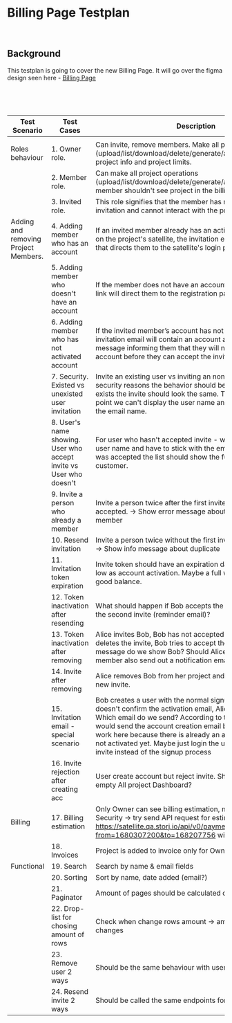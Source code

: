# Billing Page Testplan

&nbsp;

## Background
This testplan is going to cover the new Billing Page. It will go over the figma design seen here - [Billing Page](https://www.figma.com/file/HlmasFJNHxs2lzGerq3WYH/Satellite-GUI-Public?node-id=11080%3A68109)

&nbsp;

&nbsp;

| Test Scenario                        | Test Cases                                                         | Description                                                                                                                                                                                                                                                                                                                                                                                         | Comments |
|--------------------------------------|--------------------------------------------------------------------|-----------------------------------------------------------------------------------------------------------------------------------------------------------------------------------------------------------------------------------------------------------------------------------------------------------------------------------------------------------------------------------------------------|----------|
|                                      |                                                                    |                                                                                                                                                                                                                                                                                                                                                                                                     |          |
| Roles behaviour                      | 1. Owner role.                                                     | Can invite, remove members. Make all project operations (upload/list/download/delete/generate/accesses). Update project info and project limits.                                                                                                                                                                                                                                                    |          |
|                                      | 2. Member role.                                                    | Can make all project operations (upload/list/download/delete/generate/accesses). Project member shouldn't see project in the billing screen                                                                                                                                                                                                                                                         |          |
|                                      | 3. Invited role.                                                   | This role signifies that the member has not accepted their invitation and cannot interact with the project in any way.                                                                                                                                                                                                                                                                              |          |
| Adding and removing Project Members. | 4. Adding member who has an account                                | If an invited member already has an activated user account on the project's satellite, the invitation email will contain a link that directs them to the satellite's login page.                                                                                                                                                                                                                    |          |
|                                      | 5. Adding member who doesn't have an account                       | If the member does not have an account, the invitation email’s link will direct them to the registration page.                                                                                                                                                                                                                                                                                      |          |
|                                      | 6. Adding member who has not activated account                     | If the invited member’s account has not been activated, the invitation email will contain an account activation link and a message informing them that they will need to activate their account before they can accept the invitation.                                                                                                                                                              |          |
|                                      | 7. Security. Existed vs unexisted user invitation                  | Invite an existing user vs inviting an none existing user. For security reasons the behavior should be the same. If a user exists the invite should look the same. That also means at that point we can't display the user name and have to stick with the email name.                                                                                                                              |          |
|                                      | 8. User's name showing. User who accept invite vs User who doesn't | For user who hasn't accepted invite - we can't display the user name and have to stick with the email name. After invite was accepted the list should show the full name of the customer.                                                                                                                                                                                                           |          |
|                                      | 9. Invite a person who already a member                            | Invite a person twice after the first invite was already accepted. -> Show error message about user already a member                                                                                                                                                                                                                                                                                |          |
|                                      | 10. Resend invitation                                              | Invite a person twice without the first invite beeing accepted. -> Show info message about duplicate                                                                                                                                                                                                                                                                                                |          |
|                                      | 11. Invitation token expiration                                    | Invite token should have an expiration date. It should be as low as account activation. Maybe a full week would be a good balance.                                                                                                                                                                                                                                                                  |          |
|                                      | 12. Token inactivation after resending                             | What should happen if Bob accepts the first invite but rejects the second invite (reminder email)?                                                                                                                                                                                                                                                                                                  |          |
|                                      | 13. Token inactivation after removing                              | Alice invites Bob, Bob has not accepted the invite yet, Alice deletes the invite, Bob tries to accept the invite. Which error message do we show Bob? Should Alice deleting a project member also send out a notification email?                                                                                                                                                                    |          |
|                                      | 14. Invite after removing                                          | Alice removes Bob from her project and after that sends out a new invite.                                                                                                                                                                                                                                                                                                                           |          |
|                                      | 15. Invitation email - special scenario                            | Bob creates a user with the normal signup process, Bob doesn't confirm the activation email, Alice sends an invite. Which email do we send? According to the google doc we would send the account creation email but that shouldn't work here because there is already an account in our DB just not activated yet. Maybe just login the user and show him the invite instead of the signup process |          |
|                                      | 16. Invite rejection after creating acc                            | User create account but reject invite. Should they see an empty All project Dashboard?                                                                                                                                                                                                                                                                                                              |          |
| Billing                              | 17. Billing estimation                                             | Only Owner can see billing estimation, member can't. Security -> try send API request for estimation https://satellite.qa.storj.io/api/v0/payments/account/charges?from=1680307200&to=168207756 with Member's token                                                                                                                                                                                 |          |
|                                      | 18. Invoices                                                       | Project is added to invoice only for Owner, not for member                                                                                                                                                                                                                                                                                                                                          |          |
| Functional                           | 19. Search                                                         | Search by name & email fields                                                                                                                                                                                                                                                                                                                                                                       |          |
|                                      | 20. Sorting                                                        | Sort by name, date added (email?)                                                                                                                                                                                                                                                                                                                                                                   |          |
|                                      | 21. Paginator                                                      | Amount of pages should be calculated correct                                                                                                                                                                                                                                                                                                                                                        |          |
|                                      | 22. Drop-list for chosing amount of rows                           | Check when change rows amount -> amount of pages changes                                                                                                                                                                                                                                                                                                                                            |          |
|                                      | 23. Remove user 2 ways                                             | Should be the same behaviour with user email confirmation                                                                                                                                                                                                                                                                                                                                           |          |
|                                      | 24. Resend invite 2 ways                                           | Should be called the same endpoints for inviting users                                                                                                                                                                                                                                                                                                                                              |          |
